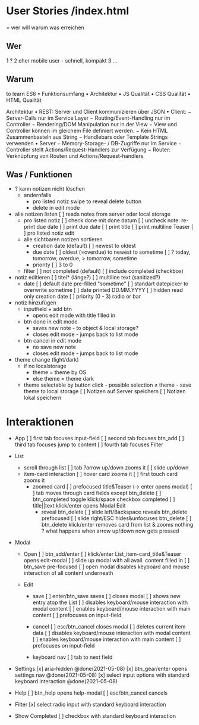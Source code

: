 # User Stories /index.html

= wer will warum was erreichen

## Wer

1 ?
2 eher mobile user - schnell, kompakt
3 ...

## Warum

to learn ES6
• Funktionsumfang
• Architektur
• JS Qualität
• CSS Qualität
• HTML Qualität

Architektur
• REST: Server und Client kommunizieren über JSON
• Client:
− Server-Calls nur im Service Layer
− Routing/Event-Handling nur im Controller
− Rendering/DOM Manipulation nur in der View
− View und Controller können im gleichem File definiert werden.
− Kein HTML Zusammenbasteln aus String
− Handlebars oder Template Strings verwenden
• Server
− Memory-Storage- / DB-Zugriffe nur im Service
− Controller stellt Actions/Request-Handlers zur Verfügung
− Router: Verknüpfung von Routen und Actions/Request-handlers

## Was / Funktionen

- ? kann notizen nicht löschen
  - andernfalls
    - pro listed notiz swipe to reveal delete button
    - delete in edit mode
- alle notizen listen
  [ ] reads notes from server oder local storage
  - pro listed notiz
    [ ] check done mit done datum
    [ ] uncheck note: re-print due date
    [ ] print due date
    [ ] print title
    [ ] print multiline Teaser
    [ ] pro listed notiz edit
  - alle sichtbaren notizen sortieren
    - creation date (default)
      [ ] newest to oldest
    - due date
      [ ] oldest (=overdue) to newest to sometime
      [ ] ? today, tomorrow, overdue, > tomorrow, sometime
    - priority
      [ ] 3 to 0
  - filter
    [ ] not completed (default)
    [ ] include completed (checkbox)
- notiz editieren
  [ ] titel\* (länge?)
  [ ] multiline text (sanitized?)
  - date
    [ ] default date pre-filled "sometime"
    [ ] standart datepicker to overwrite sometime
    [ ] date printed DD.MM.YYYY
    [ ] hidden read only creation date
    [ ] priority (0 - 3) radio or bar
- notiz hinzufügen
  - inputfield + add btn
    - opens edit mode with title filled in
  - btn done in edit mode
    - saves new note - to object & local storage?
    - closes edit mode - jumps back to list mode
  - btn cancel in edit mode
    - no save new note
    - closes edit mode - jumps back to list mode
- theme change (light/dark)
  - if no localstorage
    - theme = theme by OS
    - else theme = theme dark
  - theme selectable by button click - possible selection ≠ theme - save theme to local storage
    [ ] Notizen auf Server speichern
    [ ] Notizen lokal speichern

# Interaktionen

- App
  [ ] first tab focuses input-field
  [ ] second tab focuses btn_add
  [ ] third tab focuses jump to content
  [ ] fourth tab focuses Filter
- List
  - scroll through list
    [ ] tab ?arrow up/down zooms it
    [ ] slide up/down
  - item-card interaction
    [ ] hover card zooms it
    [ ] first touch card zooms it
    - zoomed card
      [ ] prefocused title&Teaser (-> enter opens modal)
      [ ] tab moves through card fields except btn_delete
      [ ] btn_completed toggle klick/space checkbox completed
      [ ] title||text klick/enter opens Modal Edit
      - reveal btn_delete
        [ ] slide left/Backspace reveals btn_delete prefocused
        [ ] slide right/ESC hides&unfocuses btn_delete
        [ ] btn_delete klick/enter removes card from list & zooms nothing
        ? what happens when arrow up/down now gets pressed
- Modal

  - Open
    [ ] btn_add/enter
    [ ] klick/enter List_item-card_title&Teaser opens edit-modal
    [ ] slide up modal with all avail. content filled in
    [ ] btn_save pre-focused
    [ ] open modal disables keyboard and mouse interaction of all content underneath
  - Edit

    - save
      [ ] enter/btn_save saves
      [ ] closes modal
      [ ] shows new entry atop the List
      [ ] disables keyboard/mouse interaction with modal content
      [ ] enables keyboard/mouse interaction with main content
      [ ] prefocuses on input-field
    - cancel
      [ ] esc/btn_cancel closes modal
      [ ] deletes current item data
      [ ] disables keyboard/mouse interaction with modal content
      [ ] enables keyboard/mouse interaction with main content
      [ ] prefocuses on input-field

    - keyboard nav
      [ ] tab to next field

- Settings
  [x] aria-hidden @done(2021-05-08)
  [x] btn_gear/enter opens settings nav @done(2021-05-08)
  [x] select input options with standard keyboard interaction @done(2021-05-08)
- Help
  [ ] btn_help opens help-modal
  [ ] esc/btn_cancel cancels
- Filter
  [x] select radio input with standard keyboard interaction
- Show Completed
  [ ] checkbox with standard keyboard interaction
